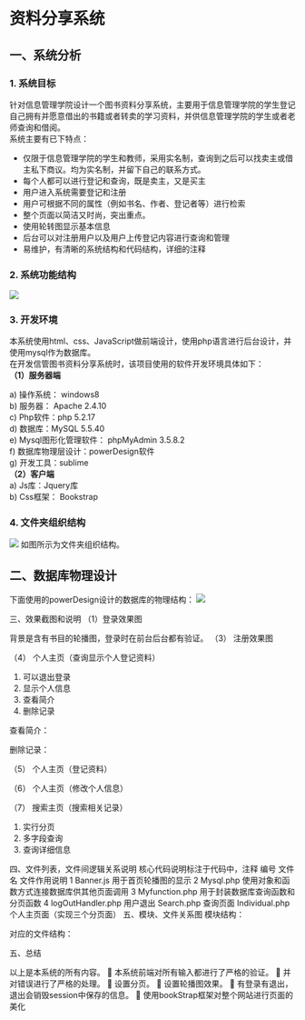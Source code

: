 # 资料分享系统 #
## 一、系统分析 ##
### 1.	系统目标 ###
针对信息管理学院设计一个图书资料分享系统，主要用于信息管理学院的学生登记自己拥有并愿意借出的书籍或者转卖的学习资料，并供信息管理学院的学生或者老师查询和借阅。       
系统主要有已下特点：

- 仅限于信息管理学院的学生和教师，采用实名制，查询到之后可以找卖主或借主私下商议。均为实名制，并留下自己的联系方式。
- 每个人都可以进行登记和查询，既是卖主，又是买主
- 用户进入系统需要登记和注册
- 用户可根据不同的属性（例如书名、作者、登记者等）进行检索
- 整个页面以简洁又时尚，突出重点。
- 使用轮转图显示基本信息
- 后台可以对注册用户以及用户上传登记内容进行查询和管理
- 易维护，有清晰的系统结构和代码结构，详细的注释
### 2.	系统功能结构 ###
 
![](http://i.imgur.com/76Pm3qI.png)

### 3.	开发环境 ###
本系统使用html、css、JavaScript做前端设计，使用php语言进行后台设计，并使用mysql作为数据库。        
在开发信管图书资料分享系统时，该项目使用的软件开发环境具体如下：          
**（1）服务器端**   

a)	操作系统： windows8            
b)	服务器： Apache 2.4.10       
c)	Php软件：php 5.2.17       
d)	数据库：MySQL 5.5.40           
e)	Mysql图形化管理软件： phpMyAdmin 3.5.8.2                 
f)	数据库物理层设计：powerDesign软件            
g)	开发工具：sublime           
**（2）客户端**           
a)	Js库：Jquery库      
b)	Css框架： Bookstrap                

### 4.	文件夹组织结构 ###
 ![](http://i.imgur.com/gVKCzUQ.png)
如图所示为文件夹组织结构。

## 二、数据库物理设计  ##

下面使用的powerDesign设计的数据库的物理结构：
 ![](http://i.imgur.com/jYwe09g.png)
 

三、效果截图和说明
	（1）登录效果图

 
背景是含有书目的轮播图，登录时在前台后台都有验证。
（3）	注册效果图
 
（4）	个人主页（查询显示个人登记资料）
1.	可以退出登录
2.	显示个人信息
3.	查看简介
4.	删除记录
 
查看简介：
 
删除记录：
 
（5）	个人主页（登记资料）
 
（6）	个人主页（修改个人信息）
 
（7）	搜索主页（搜索相关记录）
1.	实行分页
2.	多字段查询
3.	查询详细信息
 
四、文件列表，文件间逻辑关系说明
核心代码说明标注于代码中，注释
编号	文件名	文件作用说明
1	Banner.js	用于首页轮播图的显示
2	Mysql.php	使用对象和函数方式连接数据库供其他页面调用
3	Myfunction.php	用于封装数据库查询函数和分页函数
4	logOutHandler.php	用户退出
	Search.php	查询页面
	Individual.php	个人主页面（实现三个分页面）
五、模块、文件关系图
模块结构：
 
对应的文件结构：
 
五、总结

以上是本系统的所有内容。
	本系统前端对所有输入都进行了严格的验证。
	并对错误进行了严格的处理。
	设置分页。
	设置轮播图效果。
	有登录有退出，退出会销毁session中保存的信息。
	使用bookStrap框架对整个网站进行页面的美化
